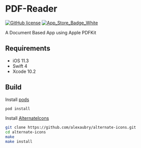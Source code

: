 # PDF-Reader
[![GitHub license](https://img.shields.io/github/license/HackingGate/PDF-Reader.svg)](https://github.com/HackingGate/PDF-Reader/blob/master/LICENSE)
[![App_Store_Badge_White](https://hackinggate.com/images/App_Store_Badge_White.svg)](https://apps.apple.com/app/id1330895464)

A Document Based App using Apple PDFKit

## Requirements

- iOS 11.3
- Swift 4
- Xcode 10.2

## Build

Install [pods](https://cocoapods.org)

```sh
pod install
```

Install [AlternateIcons](https://github.com/alexaubry/alternate-icons)

```sh
git clone https://github.com/alexaubry/alternate-icons.git
cd alternate-icons
make
make install
```
